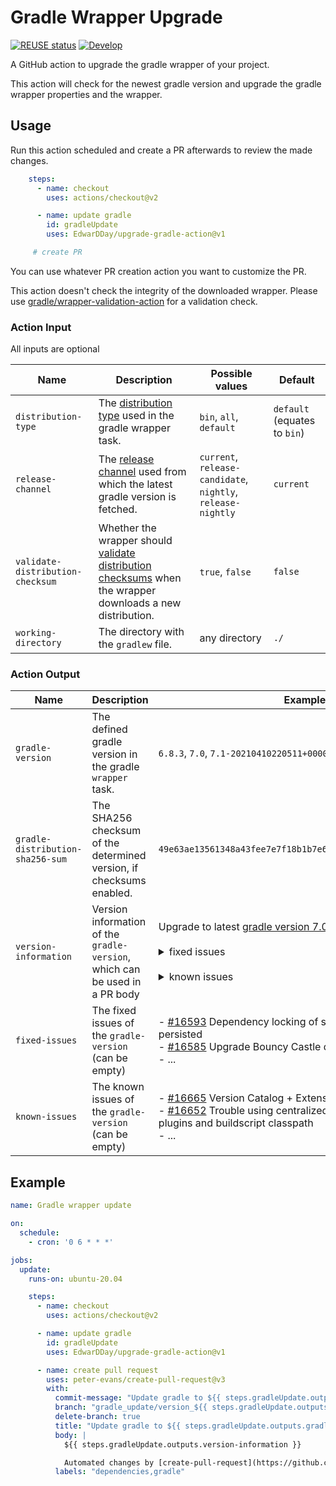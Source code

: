 <!--
SPDX-FileCopyrightText: 2021 Eduard Wolf

SPDX-License-Identifier: Apache-2.0
-->

# Gradle Wrapper Upgrade

[![REUSE status](https://api.reuse.software/badge/github.com/EdwarDDay/upgrade-gradle-action)](https://api.reuse.software/info/github.com/EdwarDDay/upgrade-gradle-action)
[![Develop](https://github.com/EdwarDDay/upgrade-gradle-action/workflows/Develop/badge.svg?branch=main)](https://github.com/EdwarDDay/upgrade-gradle-action/actions?query=workflow%3ADevelop+branch%3Amain)

A GitHub action to upgrade the gradle wrapper of your project.

This action will check for the newest gradle version and upgrade the gradle wrapper properties and the wrapper.

## Usage

Run this action scheduled and create a PR afterwards to review the made changes.

```yaml
    steps:
      - name: checkout
        uses: actions/checkout@v2

      - name: update gradle
        id: gradleUpdate
        uses: EdwarDDay/upgrade-gradle-action@v1

     # create PR
```
You can use whatever PR creation action you want to customize the PR.

This action doesn't check the integrity of the downloaded wrapper. Please use 
[gradle/wrapper-validation-action](https://github.com/marketplace/actions/gradle-wrapper-validation) for a validation
check.

### Action Input
All inputs are optional

| Name                             | Description                                                                                                                                                                                                  | Possible values                                              | Default                      |
|----------------------------------|--------------------------------------------------------------------------------------------------------------------------------------------------------------------------------------------------------------|--------------------------------------------------------------|------------------------------|
| `distribution-type`              | The [distribution type](https://docs.gradle.org/current/userguide/gradle_wrapper.html#sec:adding_wrapper) used in the gradle wrapper task.                                                                   | `bin`, `all`, `default`                                      | `default` (equates to `bin`) |
| `release-channel`                | The [release channel](https://services.gradle.org/versions/) used from which the latest gradle version is fetched.                                                                                           | `current`, `release-candidate`, `nightly`, `release-nightly` | `current`                    |
| `validate-distribution-checksum` | Whether the wrapper should [validate distribution checksums](https://docs.gradle.org/current/userguide/gradle_wrapper.html#configuring_checksum_verification) when the wrapper downloads a new distribution. | `true`, `false`                                              | `false`                      |
| `working-directory`              | The directory with the `gradlew` file.                                                                                                                                                                       | any directory                                                | `./`                         |

### Action Output

| Name                             | Description                                                                 | Example values                                                                                                                                                                                                                                                                                                                                                                                                                                                        |
|----------------------------------|-----------------------------------------------------------------------------|-----------------------------------------------------------------------------------------------------------------------------------------------------------------------------------------------------------------------------------------------------------------------------------------------------------------------------------------------------------------------------------------------------------------------------------------------------------------------|
| `gradle-version`                 | The defined gradle version in the gradle `wrapper` task.                    | `6.8.3`, `7.0`, `7.1-20210410220511+0000`                                                                                                                                                                                                                                                                                                                                                                                                                             |
| `gradle-distribution-sha256-sum` | The SHA256 checksum of the determined version, if checksums enabled.        | `49e63ae13561348a43fee7e7f18b1b7e67323d1f76c4a86475764981ad8ba979`                                                                                                                                                                                                                                                                                                                                                                                                    |
| `version-information`            | Version information of the `gradle-version`, which can be used in a PR body | Upgrade to latest [gradle version 7.0](https://docs.gradle.org/$7.0/release-notes.html) <br /><br /><details><summary>fixed issues</summary> - [#16593](https://github.com/gradle/gradle/issues/16593) Dependency locking of settings classpath isn't properly persisted <br />- ... <br /></details> <br /><details><summary>known issues</summary>- [#16665](https://github.com/gradle/gradle/issues/16665) Version Catalog + Extensions<br />- ...<br /></details> |
| `fixed-issues`                   | The fixed issues of the `gradle-version` (can be empty)                     | - [#16593](https://github.com/gradle/gradle/issues/16593) Dependency locking of settings classpath isn't properly persisted<br />- [#16585](https://github.com/gradle/gradle/issues/16585) Upgrade Bouncy Castle dependency<br />- ...                                                                                                                                                                                                                                |
| `known-issues`                   | The known issues of the `gradle-version` (can be empty)                     | - [#16665](https://github.com/gradle/gradle/issues/16665) Version Catalog + Extensions <br />- [#16652](https://github.com/gradle/gradle/issues/16652) Trouble using centralized dependency versions in buildSrc plugins and buildscript classpath<br />- ...                                                                                                                                                                                                         |

## Example

```yaml
name: Gradle wrapper update

on:
  schedule:
    - cron: '0 6 * * *'

jobs:
  update:
    runs-on: ubuntu-20.04

    steps:
      - name: checkout
        uses: actions/checkout@v2

      - name: update gradle
        id: gradleUpdate
        uses: EdwarDDay/upgrade-gradle-action@v1

      - name: create pull request
        uses: peter-evans/create-pull-request@v3
        with:
          commit-message: "Update gradle to ${{ steps.gradleUpdate.outputs.gradle-version }}"
          branch: "gradle_update/version_${{ steps.gradleUpdate.outputs.gradle-version }}"
          delete-branch: true
          title: "Update gradle to ${{ steps.gradleUpdate.outputs.gradle-version }}"
          body: |
            ${{ steps.gradleUpdate.outputs.version-information }}

            Automated changes by [create-pull-request](https://github.com/peter-evans/create-pull-request) GitHub action
          labels: "dependencies,gradle"
```
